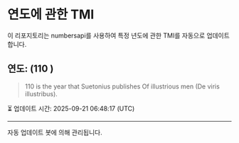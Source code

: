 
# 연도에 관한 TMI

이 리포지토리는 numbersapi를 사용하여 특정 년도에 관한 TMI를 자동으로 업데이트합니다.

## 연도: (110 )
> 110 is the year that Suetonius publishes Of illustrious men (De viris illustribus).

⏳ 업데이트 시간: 2025-09-21 06:48:17 (UTC)

---
자동 업데이트 봇에 의해 관리됩니다.
